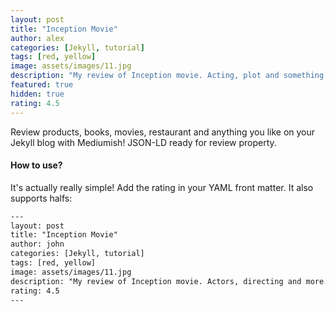 ```yaml
---
layout: post
title: "Inception Movie"
author: alex
categories: [Jekyll, tutorial]
tags: [red, yellow]
image: assets/images/11.jpg
description: "My review of Inception movie. Acting, plot and something else in this short description."
featured: true
hidden: true
rating: 4.5
---
```


Review products, books, movies, restaurant and anything you like on your Jekyll blog with Mediumish! JSON-LD ready for review property.

#### How to use?

It's actually really simple! Add the rating in your YAML front matter. It also supports halfs:

```html
---
layout: post
title: "Inception Movie"
author: john
categories: [Jekyll, tutorial]
tags: [red, yellow]
image: assets/images/11.jpg
description: "My review of Inception movie. Actors, directing and more."
rating: 4.5
---
```

